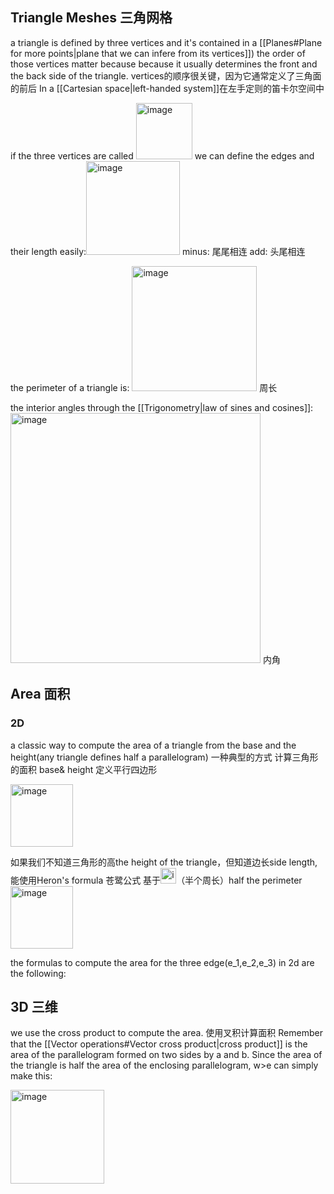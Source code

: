 ## **Triangle Meshes** 三角网格
a triangle is defined by three vertices and it's contained in a [[Planes#Plane for more points|plane that we can infere from its vertices]]) the order of those vertices matter because because it usually determines the front and the back side of the triangle. vertices的顺序很关键，因为它通常定义了三角面的前后 In a [[Cartesian space|left-handed system]]在左手定则的笛卡尔空间中

if the three vertices are called <img width="90" alt="image" src="https://user-images.githubusercontent.com/31954987/228116552-88c82bae-c53c-4301-b333-89414b92ab9e.png"> we can define the edges and their length easily:<img width="150" alt="image" src="https://user-images.githubusercontent.com/31954987/228119410-a2e3cc37-e9c0-4ef5-b451-456489937025.png">
minus: 尾尾相连
add: 头尾相连

the perimeter of a triangle is: <img width="200" alt="image" src="https://user-images.githubusercontent.com/31954987/228120996-35fd34fd-e270-4c58-8286-67d2f14e8f90.png"> 周长

the interior angles through the [[Trigonometry|law of sines and cosines]]: <img width="400" alt="image" src="https://user-images.githubusercontent.com/31954987/228121742-5ddbf7b4-16eb-4862-b31e-3bf8b99d21bc.png"> 内角

## **Area** 面积
### **2D**

a classic way to compute the area of a triangle from the base and the height(any triangle defines half a parallelogram) 一种典型的方式 计算三角形的面积 base& height 定义平行四边形

<img width="100" alt="image" src="https://user-images.githubusercontent.com/31954987/228130265-da0f2d5a-9841-461f-87dd-d4f80e882dfe.png">

如果我们不知道三角形的高the height of the triangle，但知道边长side length, 能使用Heron's formula 苍鹭公式
基于<img width="25" alt="image" src="https://user-images.githubusercontent.com/31954987/228131049-9403b1c1-e31e-4a6f-85e0-1cd23fc355c8.png">（半个周长）half the perimeter
<img width="100" alt="image" src="https://user-images.githubusercontent.com/31954987/228131202-3f51f131-6a6c-4f6a-b54c-df0e5fea7a80.png">

the formulas to compute the area for the three edge(e_1,e_2,e_3) in 2d are the following:

## **3D** 三维
we use the cross product to compute the area. 使用叉积计算面积 Remember that the [[Vector operations#Vector cross product|cross product]] is the area of the parallelogram formed on two sides by a and b. Since the area of the triangle is half the area of the enclosing parallelogram, w>e can simply make this:

<img width="150" alt="image" src="https://user-images.githubusercontent.com/31954987/228141302-bd81c066-758f-45fd-8f4a-1e85f66a3a4a.png">

